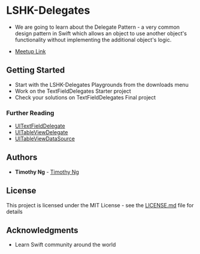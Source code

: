# LSHK-Delegates
* We are going to learn about the Delegate Pattern - a very common design pattern in Swift which allows an object to use another object's functionality without implementing the additional object's logic.

* [Meetup Link](https://www.meetup.com/Learn-Swift-HK/events/256112243/)

## Getting Started

- Start with the LSHK-Delegates Playgrounds from the downloads menu
- Work on the TextFieldDelegates Starter project
- Check your solutions on TextFieldDelegates Final project

### Further Reading
- [UITextFieldDelegate](https://developer.apple.com/documentation/uikit/uitextfielddelegate)
- [UITableViewDelegate](https://developer.apple.com/documentation/uikit/uitableviewdelegate)
- [UITableViewDataSource](https://developer.apple.com/documentation/uikit/uitableviewdatasource)


## Authors

* **Timothy Ng** - [Timothy Ng](https://github.com/ncytimothy)

## License

This project is licensed under the MIT License - see the [LICENSE.md](LICENSE.md) file for details

## Acknowledgments

* Learn Swift community around the world




